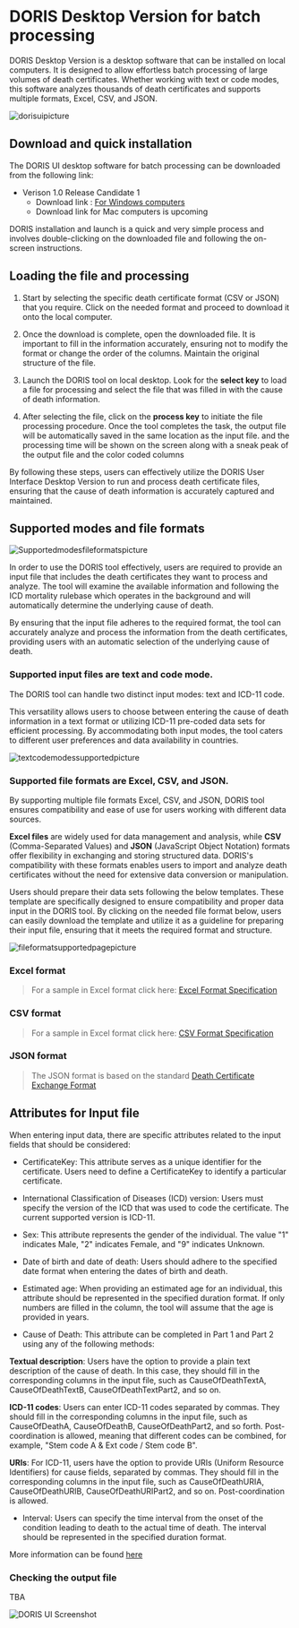 # DORIS Desktop Version for batch processing 


DORIS Desktop Version is a desktop software that can be installed on local computers. It is designed to allow effortless batch processing of large volumes of death certificates. Whether working with text or code modes, this software analyzes thousands of death certificates and supports multiple formats, Excel, CSV, and JSON.

![dorisuipicture](img/dorisui.png)

## Download and quick installation

The DORIS UI desktop software for batch processing can be downloaded from the following link:

- Verison 1.0 Release Candidate 1 
	- Download link : [For Windows computers](https://icdcdn.who.int/doris/DorisUI_1.0.0-rc.1_windows_x64.msix)
   	- Download link for Mac computers is upcoming

DORIS installation and launch is a quick and very simple process and involves double-clicking on the downloaded file and following the on-screen instructions. 

## Loading the file and processing

1. Start by selecting the specific death certificate format (CSV or JSON) that you require. Click on the needed format and proceed to download it onto the local computer.

2. Once the download is complete, open the downloaded file. It is important to fill in the information accurately, ensuring not to modify the format or change the order of the columns. Maintain the original structure of the file.

3. Launch the DORIS tool on local desktop. Look for the **select key** to load a file for processing and select the file that was filled in with the cause of death information.

4. After selecting the file, click on the **process key** to initiate the file processing procedure. Once the tool completes the task, the output file will be automatically saved in the same location as the input file. and the processing time will be shown on the screen along with a sneak peak of the output file and the color coded columns 

By following these steps, users can effectively utilize the DORIS User Interface Desktop Version to run and process death certificate files, ensuring that the cause of death information is accurately captured and maintained.

## Supported modes and file formats

![Supportedmodesfileformatspicture](img/Supportedmodesfileformats.png)

In order to use the DORIS tool effectively, users are required to provide an input file that includes the death certificates they want to process and analyze. The tool will examine the available information and following the ICD mortality rulebase which operates in the background and will automatically determine the underlying cause of death. 

By ensuring that the input file adheres to the required format, the tool can accurately analyze and process the information from the death certificates, providing users with an automatic selection of the underlying cause of death.

### Supported input files are text and code mode.

The DORIS tool can handle two distinct input modes: text and ICD-11 code. 

This versatility allows users to choose between entering the cause of death information in a text format or utilizing ICD-11 pre-coded data sets for efficient processing. By accommodating both input modes, the tool caters to different user preferences and data availability in countries.

![textcodemodessupportedpicture ](img/textcodemodessupported.png)     

### Supported file formats are Excel, CSV, and JSON.

By supporting multiple file formats Excel, CSV, and JSON, DORIS tool ensures compatibility and ease of use for users working with different data sources. 

**Excel files** are widely used for data management and analysis, while **CSV** (Comma-Separated Values) and **JSON** (JavaScript Object Notation) formats offer flexibility in exchanging and storing structured data. DORIS's compatibility with these formats enables users to import and analyze death certificates without the need for extensive data conversion or manipulation.

Users should prepare their data sets following the below templates. These template are specifically designed to ensure compatibility and proper data input in the DORIS tool. By clicking on the needed file format below, users can easily download the template and utilize it as a guideline for preparing their input file, ensuring that it meets the required format and structure. 

![fileformatsupportedpagepicture ](img/fileformatsupported.png)    

### Excel format    
> For a sample in Excel format click here: [Excel Format Specification](en/docs/sample.xlsx)

### CSV format 
> For a sample in Excel format click here: [CSV Format Specification](en/docs/sample.csv)

### JSON format
> The JSON format is based on the standard [Death Certificate Exchange Format](json-format.md) 

## Attributes for Input file

When entering input data, there are specific attributes related to the input fields that should be considered:

- CertificateKey: This attribute serves as a unique identifier for the certificate. Users need to define a CertificateKey to identify a particular certificate.

- International Classification of Diseases (ICD) version: Users must specify the version of the ICD that was used to code the certificate. The current supported version is ICD-11.

- Sex: This attribute represents the gender of the individual. The value "1" indicates Male, "2" indicates Female, and "9" indicates Unknown.

- Date of birth and date of death: Users should adhere to the specified date format when entering the dates of birth and death.

- Estimated age: When providing an estimated age for an individual, this attribute should be represented in the specified duration format. If only numbers are filled in the column, the tool will assume that the age is provided in years. 

- Cause of Death: This attribute can be completed in Part 1 and Part 2 using any of the following methods:

**Textual description**: Users have the option to provide a plain text description of the cause of death. In this case, they should fill in the corresponding columns in the input file, such as CauseOfDeathTextA, CauseOfDeathTextB, CauseOfDeathTextPart2, and so on.

**ICD-11 codes**: Users can enter ICD-11 codes separated by commas. They should fill in the corresponding columns in the input file, such as CauseOfDeathA, CauseOfDeathB, CauseOfDeathPart2, and so forth. Post-coordination is allowed, meaning that different codes can be combined, for example, "Stem code A & Ext code / Stem code B".

**URIs**: For ICD-11, users have the option to provide URIs (Uniform Resource Identifiers) for cause fields, separated by commas. They should fill in the corresponding columns in the input file, such as CauseOfDeathURIA, CauseOfDeathURIB, CauseOfDeathURIPart2, and so on. Post-coordination is allowed.

- Interval: Users can specify the time interval from the onset of the condition leading to death to the actual time of death. The interval should be represented in the specified duration format.

More information can be found [here](https://github.com/ICD-API/electronic-death-certificate-format-tabular)


### Checking the output file

TBA

![DORIS UI Screenshot](img/dorisuiscreen.png)


